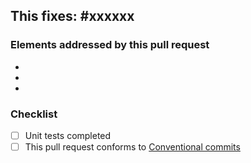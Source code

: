 ## This fixes: #xxxxxx

### Elements addressed by this pull request
- 
- 
- 

### Checklist

- [ ] Unit tests completed
- [ ] This pull request conforms to [Conventional commits](https://www.conventionalcommits.org/en/v1.0.0/#summary)
